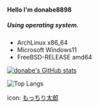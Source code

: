 #### Hello I'm donabe8898

##### Using operating system.
- ArchLinux x86_64
- Microsoft Windows11
- FreeBSD-RELEASE amd64

[![donabe's GitHub stats](https://github-readme-stats.vercel.app/api?username=donabe8898&theme=vue-dark&show_icons=true)](https://github.com/donabe8898/github-readme-stats)

![Top Langs](https://github-readme-stats.vercel.app/api/top-langs/?username=donabe8898&theme=vue-dark&hide=html)

icon: [もっちり太郎](https://twitter.com/sugardegu2)


